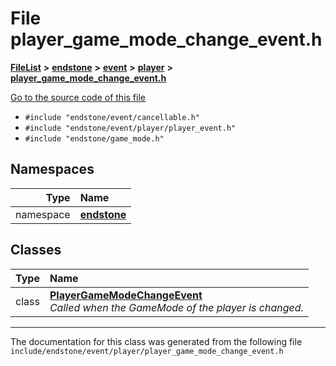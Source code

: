 

# File player\_game\_mode\_change\_event.h



[**FileList**](files.md) **>** [**endstone**](dir_6cf277b678674f97c7a2b6b3b2447b33.md) **>** [**event**](dir_f1d783c0ad83ee143d16e768ebca51c8.md) **>** [**player**](dir_7c05c37b25e9c9eccd9c63c2d313ba28.md) **>** [**player\_game\_mode\_change\_event.h**](player__game__mode__change__event_8h.md)

[Go to the source code of this file](player__game__mode__change__event_8h_source.md)



* `#include "endstone/event/cancellable.h"`
* `#include "endstone/event/player/player_event.h"`
* `#include "endstone/game_mode.h"`













## Namespaces

| Type | Name |
| ---: | :--- |
| namespace | [**endstone**](namespaceendstone.md) <br> |


## Classes

| Type | Name |
| ---: | :--- |
| class | [**PlayerGameModeChangeEvent**](classendstone_1_1PlayerGameModeChangeEvent.md) <br>_Called when the GameMode of the player is changed._  |



















































------------------------------
The documentation for this class was generated from the following file `include/endstone/event/player/player_game_mode_change_event.h`

